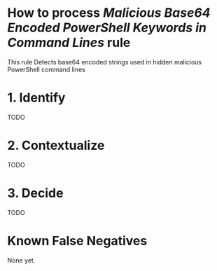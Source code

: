 # How to process *Malicious Base64 Encoded PowerShell Keywords in Command Lines* rule
This rule Detects base64 encoded strings used in hidden malicious PowerShell command lines

# 1. Identify
TODO

# 2. Contextualize
TODO

# 3. Decide
TODO

# Known False Negatives
None yet.
